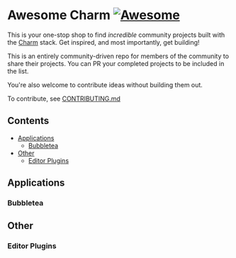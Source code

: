 <!--lint ignore remark-lint:double-link-->
<!-- lint ignore remark-lint:awesome-git-repo-age -->
<!-- lint ignore remark-lint:awesome-github -->

# Awesome Charm [![Awesome](https://awesome.re/badge-flat.svg)](https://awesome.re)

This is your one-stop shop to find *incredible* community projects built with
the [Charm](https://github.com/charmbracelet/) stack. Get inspired, and most importantly, get building!

This is an entirely community-driven repo for members of the community to share
their projects. You can PR your completed projects to be included in the list.

You're also welcome to contribute ideas without building them out.

To contribute, see [CONTRIBUTING.md](./CONTRIBUTING.md)

## Contents

- [Applications](#applications)
  - [Bubbletea](#bubbletea)
- [Other](#other)
  - [Editor Plugins](#editor-plugins)

## Applications

### Bubbletea

## Other

### Editor Plugins
